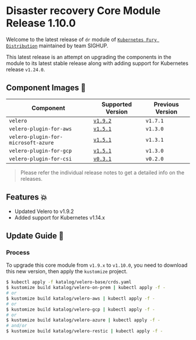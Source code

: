 # Disaster recovery Core Module Release 1.10.0

Welcome to the latest release of `dr` module of [`Kubernetes Fury
Distribution`](https://github.com/sighupio/fury-distribution) maintained by team
SIGHUP.

This latest release is an attempt on upgrading the components in the module to
its latest stable release along with adding support for Kubernetes release `v1.24.0`.

## Component Images 🚢

| Component                           | Supported Version                                                                                 | Previous Version |
|-------------------------------------|---------------------------------------------------------------------------------------------------|------------------|
| `velero`                            | [`v1.9.2`](https://github.com/vmware-tanzu/velero/releases/tag/v1.9.2)                            | `v1.7.1`         |
| `velero-plugin-for-aws`             | [`v1.5.1`](https://github.com/vmware-tanzu/velero-plugin-for-aws/releases/tag/v1.5.1)             | `v1.3.0`         |
| `velero-plugin-for-microsoft-azure` | [`v1.5.1`](https://github.com/vmware-tanzu/velero-plugin-for-microsoft-azure/releases/tag/v1.5.1) | `v1.3.1`         |
| `velero-plugin-for-gcp`             | [`v1.5.1`](https://github.com/vmware-tanzu/velero-plugin-for-gcp/releases/tag/v1.5.1)             | `v1.3.0`         |
| `velero-plugin-for-csi`             | [`v0.3.1`](https://github.com/vmware-tanzu/velero-plugin-for-csi/releases/tag/v0.3.1)             | `v0.2.0`         |

> Please refer the individual release notes to get a detailed info on the
> releases.

## Features 💥

- Updated Velero to v1.9.2
- Added support for Kubernetes v1.14.x

## Update Guide 🦮

### Process

To upgrade this core module from `v1.9.x` to `v1.10.0`, you need to download this new version, then apply the `kustomize` project.

```bash
$ kubectl apply -f katalog/velero-base/crds.yaml
$ kustomize build katalog/velero-on-prem | kubectl apply -f -
# or
$ kustomize build katalog/velero-aws | kubectl apply -f -
# or
$ kustomize build katalog/velero-gcp | kubectl apply -f -
# or
$ kustomize build katalog/velero-azure | kubectl apply -f -
# and/or
$ kustomize build katalog/velero-restic | kubectl apply -f -
```

